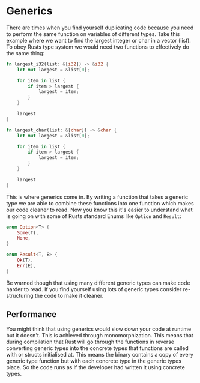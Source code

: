 # Generics
There are times when you find yourself duplicating code because you need to perform the same function on variables of different types. Take this example where we want to find the largest integer or char in a vector (list). To obey Rusts type system we would need two functions to effectively do the same thing:

```rust
fn largest_i32(list: &[i32]) -> &i32 {
    let mut largest = &list[0];

    for item in list {
        if item > largest {
            largest = item;
        }
    }

    largest
}

fn largest_char(list: &[char]) -> &char {
    let mut largest = &list[0];

    for item in list {
        if item > largest {
            largest = item;
        }
    }

    largest
}
```

This is where generics come in. By writing a function that takes a generic type we are able to combine these functions into one function which makes our code cleaner to read. Now you know this it's easier to understand what is going on with some of Rusts standard Enums like `Option` and `Result`:

```rust
enum Option<T> {
    Some(T),
    None,
}

enum Result<T, E> {
    Ok(T),
    Err(E),
}
```

Be warned though that using many different generic types can make code harder to read. If you find yourself using lots of generic types consider re-structuring the code to make it cleaner.

## Performance
You might think that using generics would slow down your code at runtime but it doesn't. This is achieved through monomorphization. This means that during compilation that Rust will go through the functions in reverse converting generic types into the concrete types that functions are called with or structs initialised at. This means the binary contains a copy of every generic type function but with each concrete type in the generic types place. So the code runs as if the developer had written it using concrete types.
